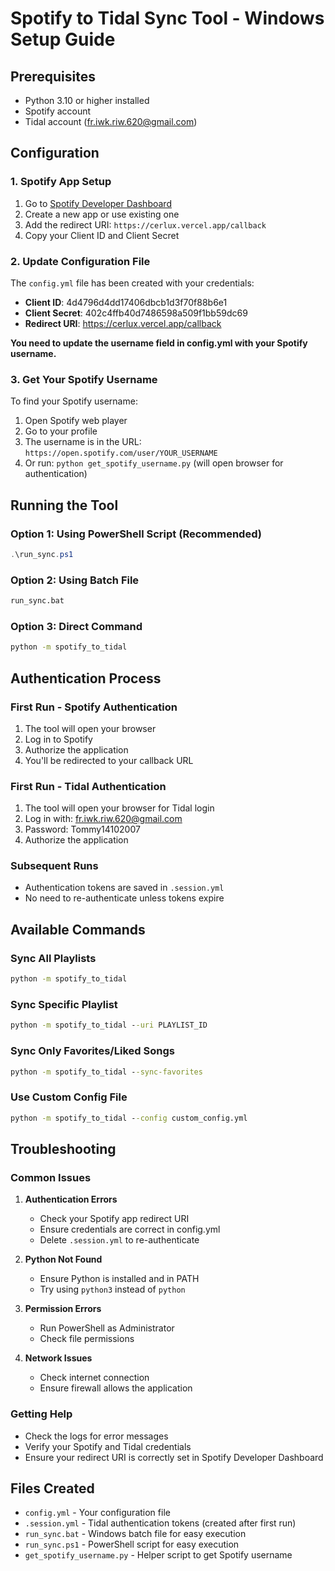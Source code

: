 # Spotify to Tidal Sync Tool - Windows Setup Guide

## Prerequisites
- Python 3.10 or higher installed
- Spotify account
- Tidal account (fr.iwk.riw.620@gmail.com)

## Configuration

### 1. Spotify App Setup
1. Go to [Spotify Developer Dashboard](https://developer.spotify.com/dashboard)
2. Create a new app or use existing one
3. Add the redirect URI: `https://cerlux.vercel.app/callback`
4. Copy your Client ID and Client Secret

### 2. Update Configuration File
The `config.yml` file has been created with your credentials:
- **Client ID**: 4d4796d4dd17406dbcb1d3f70f88b6e1
- **Client Secret**: 402c4ffb40d7486598a509f1bb59dc69
- **Redirect URI**: https://cerlux.vercel.app/callback

**You need to update the username field in config.yml with your Spotify username.**

### 3. Get Your Spotify Username
To find your Spotify username:
1. Open Spotify web player
2. Go to your profile
3. The username is in the URL: `https://open.spotify.com/user/YOUR_USERNAME`
4. Or run: `python get_spotify_username.py` (will open browser for authentication)

## Running the Tool

### Option 1: Using PowerShell Script (Recommended)
```powershell
.\run_sync.ps1
```

### Option 2: Using Batch File
```cmd
run_sync.bat
```

### Option 3: Direct Command
```cmd
python -m spotify_to_tidal
```

## Authentication Process

### First Run - Spotify Authentication
1. The tool will open your browser
2. Log in to Spotify
3. Authorize the application
4. You'll be redirected to your callback URL

### First Run - Tidal Authentication
1. The tool will open your browser for Tidal login
2. Log in with: fr.iwk.riw.620@gmail.com
3. Password: Tommy14102007
4. Authorize the application

### Subsequent Runs
- Authentication tokens are saved in `.session.yml`
- No need to re-authenticate unless tokens expire

## Available Commands

### Sync All Playlists
```cmd
python -m spotify_to_tidal
```

### Sync Specific Playlist
```cmd
python -m spotify_to_tidal --uri PLAYLIST_ID
```

### Sync Only Favorites/Liked Songs
```cmd
python -m spotify_to_tidal --sync-favorites
```

### Use Custom Config File
```cmd
python -m spotify_to_tidal --config custom_config.yml
```

## Troubleshooting

### Common Issues

1. **Authentication Errors**
   - Check your Spotify app redirect URI
   - Ensure credentials are correct in config.yml
   - Delete `.session.yml` to re-authenticate

2. **Python Not Found**
   - Ensure Python is installed and in PATH
   - Try using `python3` instead of `python`

3. **Permission Errors**
   - Run PowerShell as Administrator
   - Check file permissions

4. **Network Issues**
   - Check internet connection
   - Ensure firewall allows the application

### Getting Help
- Check the logs for error messages
- Verify your Spotify and Tidal credentials
- Ensure your redirect URI is correctly set in Spotify Developer Dashboard

## Files Created
- `config.yml` - Your configuration file
- `.session.yml` - Tidal authentication tokens (created after first run)
- `run_sync.bat` - Windows batch file for easy execution
- `run_sync.ps1` - PowerShell script for easy execution
- `get_spotify_username.py` - Helper script to get Spotify username
